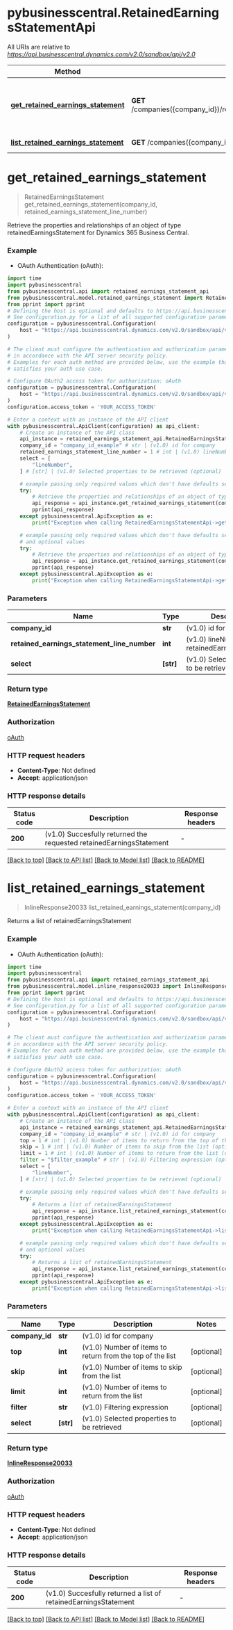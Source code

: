 # pybusinesscentral.RetainedEarningsStatementApi

All URIs are relative to *https://api.businesscentral.dynamics.com/v2.0/sandbox/api/v2.0*

Method | HTTP request | Description
------------- | ------------- | -------------
[**get_retained_earnings_statement**](RetainedEarningsStatementApi.md#get_retained_earnings_statement) | **GET** /companies({company_id})/retainedEarningsStatement({retainedEarningsStatement_lineNumber}) | Retrieve the properties and relationships of an object of type retainedEarningsStatement for Dynamics 365 Business Central.
[**list_retained_earnings_statement**](RetainedEarningsStatementApi.md#list_retained_earnings_statement) | **GET** /companies({company_id})/retainedEarningsStatement | Returns a list of retainedEarningsStatement


# **get_retained_earnings_statement**
> RetainedEarningsStatement get_retained_earnings_statement(company_id, retained_earnings_statement_line_number)

Retrieve the properties and relationships of an object of type retainedEarningsStatement for Dynamics 365 Business Central.

### Example

* OAuth Authentication (oAuth):
```python
import time
import pybusinesscentral
from pybusinesscentral.api import retained_earnings_statement_api
from pybusinesscentral.model.retained_earnings_statement import RetainedEarningsStatement
from pprint import pprint
# Defining the host is optional and defaults to https://api.businesscentral.dynamics.com/v2.0/sandbox/api/v2.0
# See configuration.py for a list of all supported configuration parameters.
configuration = pybusinesscentral.Configuration(
    host = "https://api.businesscentral.dynamics.com/v2.0/sandbox/api/v2.0"
)

# The client must configure the authentication and authorization parameters
# in accordance with the API server security policy.
# Examples for each auth method are provided below, use the example that
# satisfies your auth use case.

# Configure OAuth2 access token for authorization: oAuth
configuration = pybusinesscentral.Configuration(
    host = "https://api.businesscentral.dynamics.com/v2.0/sandbox/api/v2.0"
)
configuration.access_token = 'YOUR_ACCESS_TOKEN'

# Enter a context with an instance of the API client
with pybusinesscentral.ApiClient(configuration) as api_client:
    # Create an instance of the API class
    api_instance = retained_earnings_statement_api.RetainedEarningsStatementApi(api_client)
    company_id = "company_id_example" # str | (v1.0) id for company
    retained_earnings_statement_line_number = 1 # int | (v1.0) lineNumber for retainedEarningsStatement
    select = [
        "lineNumber",
    ] # [str] | (v1.0) Selected properties to be retrieved (optional)

    # example passing only required values which don't have defaults set
    try:
        # Retrieve the properties and relationships of an object of type retainedEarningsStatement for Dynamics 365 Business Central.
        api_response = api_instance.get_retained_earnings_statement(company_id, retained_earnings_statement_line_number)
        pprint(api_response)
    except pybusinesscentral.ApiException as e:
        print("Exception when calling RetainedEarningsStatementApi->get_retained_earnings_statement: %s\n" % e)

    # example passing only required values which don't have defaults set
    # and optional values
    try:
        # Retrieve the properties and relationships of an object of type retainedEarningsStatement for Dynamics 365 Business Central.
        api_response = api_instance.get_retained_earnings_statement(company_id, retained_earnings_statement_line_number, select=select)
        pprint(api_response)
    except pybusinesscentral.ApiException as e:
        print("Exception when calling RetainedEarningsStatementApi->get_retained_earnings_statement: %s\n" % e)
```


### Parameters

Name | Type | Description  | Notes
------------- | ------------- | ------------- | -------------
 **company_id** | **str**| (v1.0) id for company |
 **retained_earnings_statement_line_number** | **int**| (v1.0) lineNumber for retainedEarningsStatement |
 **select** | **[str]**| (v1.0) Selected properties to be retrieved | [optional]

### Return type

[**RetainedEarningsStatement**](RetainedEarningsStatement.md)

### Authorization

[oAuth](../README.md#oAuth)

### HTTP request headers

 - **Content-Type**: Not defined
 - **Accept**: application/json


### HTTP response details
| Status code | Description | Response headers |
|-------------|-------------|------------------|
**200** | (v1.0) Succesfully returned the requested retainedEarningsStatement |  -  |

[[Back to top]](#) [[Back to API list]](../README.md#documentation-for-api-endpoints) [[Back to Model list]](../README.md#documentation-for-models) [[Back to README]](../README.md)

# **list_retained_earnings_statement**
> InlineResponse20033 list_retained_earnings_statement(company_id)

Returns a list of retainedEarningsStatement

### Example

* OAuth Authentication (oAuth):
```python
import time
import pybusinesscentral
from pybusinesscentral.api import retained_earnings_statement_api
from pybusinesscentral.model.inline_response20033 import InlineResponse20033
from pprint import pprint
# Defining the host is optional and defaults to https://api.businesscentral.dynamics.com/v2.0/sandbox/api/v2.0
# See configuration.py for a list of all supported configuration parameters.
configuration = pybusinesscentral.Configuration(
    host = "https://api.businesscentral.dynamics.com/v2.0/sandbox/api/v2.0"
)

# The client must configure the authentication and authorization parameters
# in accordance with the API server security policy.
# Examples for each auth method are provided below, use the example that
# satisfies your auth use case.

# Configure OAuth2 access token for authorization: oAuth
configuration = pybusinesscentral.Configuration(
    host = "https://api.businesscentral.dynamics.com/v2.0/sandbox/api/v2.0"
)
configuration.access_token = 'YOUR_ACCESS_TOKEN'

# Enter a context with an instance of the API client
with pybusinesscentral.ApiClient(configuration) as api_client:
    # Create an instance of the API class
    api_instance = retained_earnings_statement_api.RetainedEarningsStatementApi(api_client)
    company_id = "company_id_example" # str | (v1.0) id for company
    top = 1 # int | (v1.0) Number of items to return from the top of the list (optional)
    skip = 1 # int | (v1.0) Number of items to skip from the list (optional)
    limit = 1 # int | (v1.0) Number of items to return from the list (optional)
    filter = "$filter_example" # str | (v1.0) Filtering expression (optional)
    select = [
        "lineNumber",
    ] # [str] | (v1.0) Selected properties to be retrieved (optional)

    # example passing only required values which don't have defaults set
    try:
        # Returns a list of retainedEarningsStatement
        api_response = api_instance.list_retained_earnings_statement(company_id)
        pprint(api_response)
    except pybusinesscentral.ApiException as e:
        print("Exception when calling RetainedEarningsStatementApi->list_retained_earnings_statement: %s\n" % e)

    # example passing only required values which don't have defaults set
    # and optional values
    try:
        # Returns a list of retainedEarningsStatement
        api_response = api_instance.list_retained_earnings_statement(company_id, top=top, skip=skip, limit=limit, filter=filter, select=select)
        pprint(api_response)
    except pybusinesscentral.ApiException as e:
        print("Exception when calling RetainedEarningsStatementApi->list_retained_earnings_statement: %s\n" % e)
```


### Parameters

Name | Type | Description  | Notes
------------- | ------------- | ------------- | -------------
 **company_id** | **str**| (v1.0) id for company |
 **top** | **int**| (v1.0) Number of items to return from the top of the list | [optional]
 **skip** | **int**| (v1.0) Number of items to skip from the list | [optional]
 **limit** | **int**| (v1.0) Number of items to return from the list | [optional]
 **filter** | **str**| (v1.0) Filtering expression | [optional]
 **select** | **[str]**| (v1.0) Selected properties to be retrieved | [optional]

### Return type

[**InlineResponse20033**](InlineResponse20033.md)

### Authorization

[oAuth](../README.md#oAuth)

### HTTP request headers

 - **Content-Type**: Not defined
 - **Accept**: application/json


### HTTP response details
| Status code | Description | Response headers |
|-------------|-------------|------------------|
**200** | (v1.0) Succesfully returned a list of retainedEarningsStatement |  -  |

[[Back to top]](#) [[Back to API list]](../README.md#documentation-for-api-endpoints) [[Back to Model list]](../README.md#documentation-for-models) [[Back to README]](../README.md)

